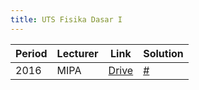 ```yaml
---
title: UTS Fisika Dasar I
---
```



| Period        | Lecturer      | Link          | Solution                     |
| ------------- | ------------- | --------      | --------                     |
| 2016          | MIPA   | [Drive][a]    | [#](#:'())      |


[a]: https://drive.google.com/file/d/0B6pLVMZR7J53MXg1SEcxNC04dE0/view?usp=sharing